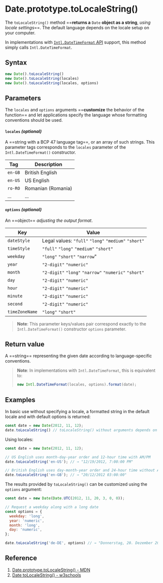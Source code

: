 # Date.prototype.toLocaleString()

The `toLocaleString()` method ==**returns a** `Date` **object as a string**, _using locale settings_==. The default language depends on the locale setup on your computer. 

In implementations with [`Intl.DateTimeFormat` API](https://developer.mozilla.org/en-US/docs/Web/JavaScript/Reference/Global_Objects/Intl/DateTimeFormat) support, this method simply calls `Intl.DateTimeFormat`.

## Syntax

```js
new Date().toLocaleString()
new Date().toLocaleString(locales)
new Date().toLocaleString(locales, options)
```

## Parameters

The `locales` and `options` arguments ==**customize** the behavior of the function== and let applications specify the language whose formatting conventions should be used.

#### `locales` _(optional)_

 A ==string with a BCP 47 language tag==, or an array of such strings. This parameter tags corresponds to the `locales` parameter of the `Intl.DateTimeFormat()` constructor.

| Tag     | Description        |
| ------- | ------------------ |
| `en-GB` | British English    |
| `en-US` | US English         |
| `ro-RO` | Romanian (Romania) |
| ...     | ...                |

#### `options` _(optional)_

An ==object== *adjusting the output format*. 

| Key            | Value                                                 |
| -------------- | ----------------------------------------------------- |
| `dateStyle`    | Legal values: `"full"` `"long"` `"medium"` `"short"`  |
| `timeStyle`    | `"full"` `"long"` `"medium"` `"short"`                |
| `weekday`      | `"long"` `"short"` `"narrow`"                         |
| `year`         | `"2-digit"` `"numeric"`                               |
| `month`        | `"2-digit"` `"long"` `"narrow"` `"numeric"` `"short"` |
| `day`          | `"2-digit"` `"numeric"`                               |
| `hour`         | `"2-digit"` `"numeric"`                               |
| `minute`       | `"2-digit"` `"numeric"`                               |
| `second`       | `"2-digit"` `"numeric"`                               |
| `timeZoneName` | `"long"` `"short"`                                    |

> **Note**: This parameter keys/values pair correspond exactly to the `Intl.DateTimeFormat()` constructor `options` parameter.

## Return value

A ==string== representing the given date according to language-specific conventions. 

> **Note**: In implementations with `Intl.DateTimeFormat`, this is equivalent to:
>
> ```js
> new Intl.DateTimeFormat(locales, options).format(date);
> ```

## Examples

In basic use without specifying a locale, a formatted string in the default locale and with default options is returned:

```js
const date = new Date(2012, 11, 12);
date.toLocaleString() // toLocaleString() without arguments depends on the implementation, the default locale, and the default time zone.
```

Using locales:

```js
const date = new Date(2012, 11, 12);

// US English uses month-day-year order and 12-hour time with AM/PM
date.toLocaleString('en-US'); // → "12/19/2012, 7:00:00 PM"

// British English uses day-month-year order and 24-hour time without AM/PM
date.toLocaleString('en-GB'); // → "20/12/2012 03:00:00"
```

The results provided by `toLocaleString()` can be customized using the `options` argument:

```js
const date = new Date(Date.UTC(2012, 11, 20, 3, 0, 0));

// Request a weekday along with a long date
const options = {
  weekday: 'long',
  year: 'numeric',
  month: 'long',
  day: 'numeric',
};

date.toLocaleString('de-DE', options) // → "Donnerstag, 20. Dezember 2012"
```

## Reference

1. [Date.prototype.toLocaleString() - MDN](https://developer.mozilla.org/en-US/docs/Web/JavaScript/Reference/Global_Objects/Date/toLocaleString)
1. [Date toLocaleString() - w3schools](https://www.w3schools.com/jsref/jsref_tolocalestring.asp)